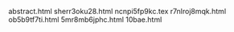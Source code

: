 abstract.html
sherr3oku28.html
ncnpi5fp9kc.tex
r7nlroj8mqk.html
ob5b9tf7ti.html
5mr8mb6jphc.html
10bae.html